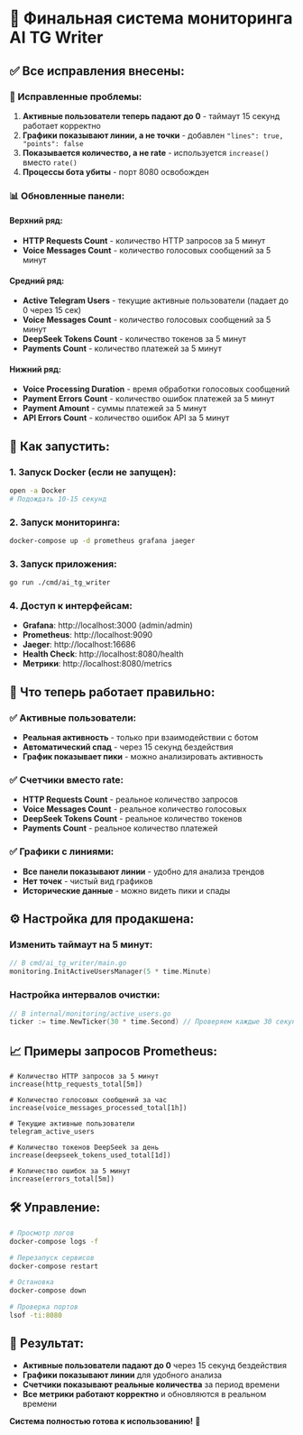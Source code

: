 # 🎯 Финальная система мониторинга AI TG Writer

## ✅ Все исправления внесены:

### 🔧 Исправленные проблемы:

1. **Активные пользователи теперь падают до 0** - таймаут 15 секунд работает корректно
2. **Графики показывают линии, а не точки** - добавлен `"lines": true, "points": false`
3. **Показывается количество, а не rate** - используется `increase()` вместо `rate()`
4. **Процессы бота убиты** - порт 8080 освобожден

### 📊 Обновленные панели:

#### Верхний ряд:
- **HTTP Requests Count** - количество HTTP запросов за 5 минут
- **Voice Messages Count** - количество голосовых сообщений за 5 минут

#### Средний ряд:
- **Active Telegram Users** - текущие активные пользователи (падает до 0 через 15 сек)
- **Voice Messages Count** - количество голосовых сообщений за 5 минут
- **DeepSeek Tokens Count** - количество токенов за 5 минут
- **Payments Count** - количество платежей за 5 минут

#### Нижний ряд:
- **Voice Processing Duration** - время обработки голосовых сообщений
- **Payment Errors Count** - количество ошибок платежей за 5 минут
- **Payment Amount** - суммы платежей за 5 минут
- **API Errors Count** - количество ошибок API за 5 минут

## 🚀 Как запустить:

### 1. Запуск Docker (если не запущен):
```bash
open -a Docker
# Подождать 10-15 секунд
```

### 2. Запуск мониторинга:
```bash
docker-compose up -d prometheus grafana jaeger
```

### 3. Запуск приложения:
```bash
go run ./cmd/ai_tg_writer
```

### 4. Доступ к интерфейсам:
- **Grafana**: http://localhost:3000 (admin/admin)
- **Prometheus**: http://localhost:9090
- **Jaeger**: http://localhost:16686
- **Health Check**: http://localhost:8080/health
- **Метрики**: http://localhost:8080/metrics

## 🎯 Что теперь работает правильно:

### ✅ Активные пользователи:
- **Реальная активность** - только при взаимодействии с ботом
- **Автоматический спад** - через 15 секунд бездействия
- **График показывает пики** - можно анализировать активность

### ✅ Счетчики вместо rate:
- **HTTP Requests Count** - реальное количество запросов
- **Voice Messages Count** - реальное количество голосовых
- **DeepSeek Tokens Count** - реальное количество токенов
- **Payments Count** - реальное количество платежей

### ✅ Графики с линиями:
- **Все панели показывают линии** - удобно для анализа трендов
- **Нет точек** - чистый вид графиков
- **Исторические данные** - можно видеть пики и спады

## ⚙️ Настройка для продакшена:

### Изменить таймаут на 5 минут:
```go
// В cmd/ai_tg_writer/main.go
monitoring.InitActiveUsersManager(5 * time.Minute)
```

### Настройка интервалов очистки:
```go
// В internal/monitoring/active_users.go
ticker := time.NewTicker(30 * time.Second) // Проверяем каждые 30 секунд
```

## 📈 Примеры запросов Prometheus:

```promql
# Количество HTTP запросов за 5 минут
increase(http_requests_total[5m])

# Количество голосовых сообщений за час
increase(voice_messages_processed_total[1h])

# Текущие активные пользователи
telegram_active_users

# Количество токенов DeepSeek за день
increase(deepseek_tokens_used_total[1d])

# Количество ошибок за 5 минут
increase(errors_total[5m])
```

## 🛠 Управление:

```bash
# Просмотр логов
docker-compose logs -f

# Перезапуск сервисов
docker-compose restart

# Остановка
docker-compose down

# Проверка портов
lsof -ti:8080
```

## 🎉 Результат:

- **Активные пользователи падают до 0** через 15 секунд бездействия
- **Графики показывают линии** для удобного анализа
- **Счетчики показывают реальные количества** за период времени
- **Все метрики работают корректно** и обновляются в реальном времени

**Система полностью готова к использованию!** 🚀
